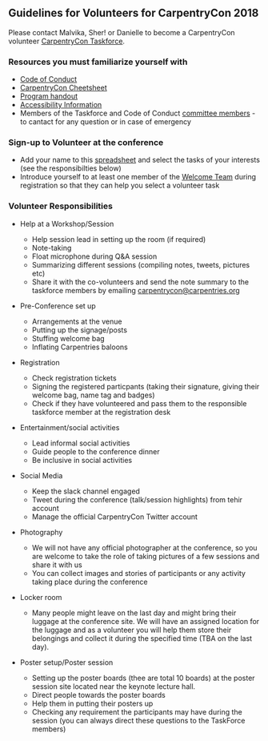 ## Guidelines for Volunteers for CarpentryCon 2018

Please contact Malvika, Sher! or Danielle to become a CarpentryCon volunteer [CarpentryCon Taskforce](./Welcome_Team.md).

### Resources you must familiarize yourself with

- [Code of Conduct](https://docs.carpentries.org/topic_folders/policies/code-of-conduct.html)
- [CarpentryCon Cheetsheet](./CarpentryCon_Cheatsheet.md)
- [Program handout](./program/CarpentryCon%202018%20Program.pdf)
- [Accessibility Information](https://github.com/carpentries/carpentrycon/blob/master/venue.md)
- Members of the Taskforce and Code of Conduct [committee members](./Welcome_Team.md) - to cantact for any question or in case of emergency


### Sign-up to Volunteer at the conference

- Add your name to this [spreadsheet](https://docs.google.com/spreadsheets/d/1zs8rV8wUAUEN_-NnbgBjFmS3H-FjyvHoVTv9Cf3JVVo/edit#gid=0) and select the tasks of your interests (see the responsibilties below)
- Introduce yourself to at least one member of the [Welcome Team](./Welcome_Team.md) during registration so that they can help you select a volunteer task

### Volunteer Responsibilities

- Help at a Workshop/Session
  - Help session lead in setting up the room (if required)
  - Note-taking
  - Float microphone during Q&A session
  - Summarizing different sessions (compiling notes, tweets, pictures etc)
  - Share it with the co-volunteers and send the note summary to the taskforce members by emailing carpentrycon@carpentries.org

- Pre-Conference set up
  - Arrangements at the venue
  - Putting up the signage/posts
  - Stuffing welcome bag
  - Inflating Carpentries baloons

- Registration
  - Check registration tickets
  - Signing the registered particpants (taking their signature, giving their welcome bag, name tag and badges)
  - Check if they have volunteered and pass them to the responsible taskforce member at the registration desk

- Entertainment/social activities
  - Lead informal social activities
  - Guide people to the conference dinner
  - Be inclusive in social activities

- Social Media
  - Keep the slack channel engaged
  - Tweet during the conference (talk/session highlights) from tehir account
  - Manage the official CarpentryCon Twitter account

- Photography
  - We will not have any official photographer at the conference, so you are welcome to take the role of taking pictures of a few sessions and share it with us
  - You can collect images and stories of participants or any activity taking place during the conference

- Locker room
  - Many people might leave on the last day and might bring their luggage at the conference site. We will have an assigned location for the luggage and as a volunteer you will help them store their belongings and collect it during the specified time (TBA on the last day).

- Poster setup/Poster session
  - Setting up the poster boards (thee are total 10 boards) at the poster session site located near the keynote lecture hall.
  - Direct people towards the poster boards
  - Help them in putting their posters up
  - Checking any requirement the participants may have during the session (you can always direct these questions to the TaskForce members)
